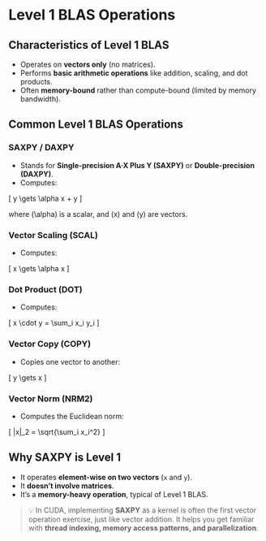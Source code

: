 # Level 1 BLAS Operations

## Characteristics of Level 1 BLAS

- Operates on **vectors only** (no matrices).  
- Performs **basic arithmetic operations** like addition, scaling, and dot products.  
- Often **memory-bound** rather than compute-bound (limited by memory bandwidth).  

## Common Level 1 BLAS Operations

### SAXPY / DAXPY
- Stands for **Single-precision A·X Plus Y (SAXPY)** or **Double-precision (DAXPY)**.  
- Computes:  

\[
y \gets \alpha x + y
\]

where \(\alpha\) is a scalar, and \(x\) and \(y\) are vectors.

### Vector Scaling (SCAL)
- Computes:  

\[
x \gets \alpha x
\]

### Dot Product (DOT)
- Computes:  

\[
x \cdot y = \sum_i x_i y_i
\]

### Vector Copy (COPY)
- Copies one vector to another:  

\[
y \gets x
\]

### Vector Norm (NRM2)
- Computes the Euclidean norm:  

\[
\|x\|_2 = \sqrt{\sum_i x_i^2}
\]

## Why SAXPY is Level 1
- It operates **element-wise on two vectors** (`x` and `y`).  
- It **doesn’t involve matrices**.  
- It’s a **memory-heavy operation**, typical of Level 1 BLAS.  

> 💡 In CUDA, implementing **SAXPY** as a kernel is often the first vector operation exercise, just like vector addition. It helps you get familiar with **thread indexing, memory access patterns, and parallelization**.
